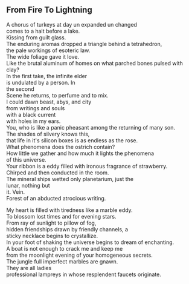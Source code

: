 From Fire To Lightning
----------------------
A chorus of turkeys at day un expanded un changed  
comes to a halt before a lake.  
Kissing from guilt glass.  
The enduring aromas dropped a triangle behind a tetrahedron,  
the pale workings of esoteric law.  
The wide foliage gave it love.  
Like the brutal aluminum of homes on what parched bones pulsed with clay?  
In the first take, the infinite elder  
is undulated by a person. In  
the second  
Scene he returns, to perfume and to mix.  
I could dawn beast, abys, and city  
from writings and souls  
with a black current  
with holes in my ears.  
You, who is like a panic pheasant among the returning of many son.  
The shades of silvery knows this,  
that life in it's silicon boxes is as endless as the rose.  
What phenomena does the ostrich contain?  
How little we gather and how much it lights the phenomena  
of this universe.  
Your ribbon is a eddy filled with ironous fragrance of strawberry.  
Chirped and then conducted in the room.  
The mineral ships wetted only planetarium, just the  
lunar, nothing but  
it. Vein.  
Forest of an abducted atrocious writing.  
  
My heart is filled with tiredness like a marble eddy.  
To blossom lost times and for evening stars.  
From ray of sunlight to pillow of fog,  
hidden friendships drawn by friendly channels, a  
sticky necklace begins to crystallize.  
In your foot of shaking the universe begins to dream of enchanting.  
A boat is not enough to crack me and keep me  
from the moonlight evening of your homogeneous secrets.  
The jungle full imperfect marbles are gnawn.  
They are all ladies  
professional lampreys in whose resplendent faucets originate.  
